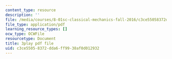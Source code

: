 ```yaml
---
content_type: resource
description: ''
file: /media/courses/8-01sc-classical-mechanics-fall-2016/c3ce55058372dda6ff9938af0d012932_d9ugFckUBcg.pdf
file_type: application/pdf
learning_resource_types: []
ocw_type: OCWFile
resourcetype: Document
title: 3play pdf file
uid: c3ce5505-8372-dda6-ff99-38af0d012932
---
```

